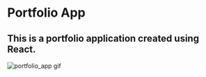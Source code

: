 # Portfolio App
## This is a portfolio application created using React.
![portfolio_app gif](https://user-images.githubusercontent.com/11813341/120618243-9e8c9680-c47a-11eb-9e84-ab39c09025a9.gif)

